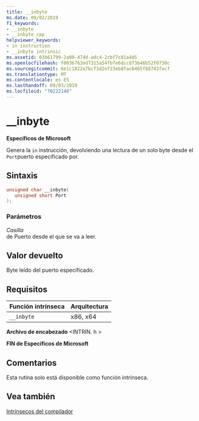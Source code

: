 ```yaml
---
title: __inbyte
ms.date: 09/02/2019
f1_keywords:
- __inbyte
- __inbyte_cpp
helpviewer_keywords:
- in instruction
- __inbyte intrinsic
ms.assetid: 03b61799-2a08-474d-adc4-2cbf7c81a4d5
ms.openlocfilehash: f0036763ed7315a54fbfe6dcc873b46b52f0730c
ms.sourcegitcommit: 6e1c1822e7bcf3d2ef23eb8fac6465f88743facf
ms.translationtype: MT
ms.contentlocale: es-ES
ms.lasthandoff: 09/03/2019
ms.locfileid: "70222146"
---
```

# <a name="__inbyte"></a>__inbyte

**Específicos de Microsoft**

Genera la `in` instrucción, devolviendo una lectura de un solo byte desde el `Port`puerto especificado por.

## <a name="syntax"></a>Sintaxis

```C
unsigned char __inbyte(
   unsigned short Port
);
```

### <a name="parameters"></a>Parámetros

*Casilla*\
de Puerto desde el que se va a leer.

## <a name="return-value"></a>Valor devuelto

Byte leído del puerto especificado.

## <a name="requirements"></a>Requisitos

|Función intrínseca|Arquitectura|
|---------------|------------------|
|`__inbyte`|x86, x64|

**Archivo de encabezado** \<INTRIN. h >

**FIN de Específicos de Microsoft**

## <a name="remarks"></a>Comentarios

Esta rutina solo está disponible como función intrínseca.

## <a name="see-also"></a>Vea también

[Intrínsecos del compilador](../intrinsics/compiler-intrinsics.md)
